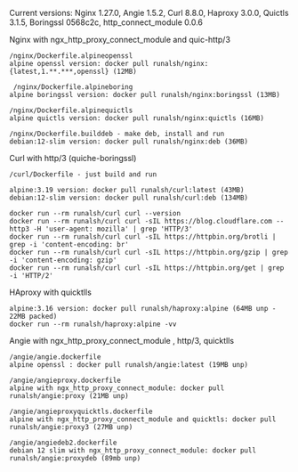 Current versions: Nginx 1.27.0, Angie 1.5.2, Curl 8.8.0, Haproxy 3.0.0, Quictls 3.1.5, Boringssl 0568c2c, http_connect_module 0.0.6

Nginx with ngx_http_proxy_connect_module and quic-http/3
    
    /nginx/Dockerfile.alpineopenssl
    alpine openssl version: docker pull runalsh/nginx:{latest,1.**.***,openssl} (12MB)

     /nginx/Dockerfile.alpineboring
    alpine boringssl version: docker pull runalsh/nginx:boringssl (13MB)

    /nginx/Dockerfile.alpinequictls
    alpine quictls version: docker pull runalsh/nginx:quictls (16MB)

    /nginx/Dockerfile.builddeb - make deb, install and run
    debian:12-slim version: docker pull runalsh/nginx:deb (36MB)

Curl  with http/3 (quiche-boringssl)

    /curl/Dockerfile - just build and run 

    alpine:3.19 version: docker pull runalsh/curl:latest (43MB)
    debian:12-slim version: docker pull runalsh/curl:deb (134MB)

    docker run --rm runalsh/curl curl --version
    docker run --rm runalsh/curl curl -sIL https://blog.cloudflare.com --http3 -H 'user-agent: mozilla' | grep 'HTTP/3'    
    docker run --rm runalsh/curl curl -sIL https://httpbin.org/brotli | grep -i 'content-encoding: br'
    docker run --rm runalsh/curl curl -sIL https://httpbin.org/gzip | grep -i 'content-encoding: gzip'
    docker run --rm runalsh/curl curl -sIL https://httpbin.org/get | grep -i 'HTTP/2'

HAproxy with quicktlls

    alpine:3.16 version: docker pull runalsh/haproxy:alpine (64MB unp - 22MB packed)
    docker run --rm runalsh/haproxy:alpine -vv
    
Angie  with ngx_http_proxy_connect_module , http/3, quicktlls
    
    /angie/angie.dockerfile
    alpine openssl : docker pull runalsh/angie:latest (19MB unp)

    /angie/angieproxy.dockerfile
    alpine with ngx_http_proxy_connect_module: docker pull runalsh/angie:proxy (21MB unp)

    /angie/angieproxyquicktls.dockerfile
    alpine with ngx_http_proxy_connect_module and quicktls: docker pull runalsh/angie:proxy3 (27MB unp)

    /angie/angiedeb2.dockerfile
    debian 12 slim with ngx_http_proxy_connect_module: docker pull runalsh/angie:proxydeb (89mb unp)

    
